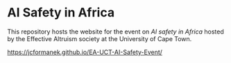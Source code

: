 # AI Safety in Africa
This repository hosts the website for the event on *AI safety in Africa* hosted by the Effective Altruism society at the University of Cape Town.

https://jcformanek.github.io/EA-UCT-AI-Safety-Event/
